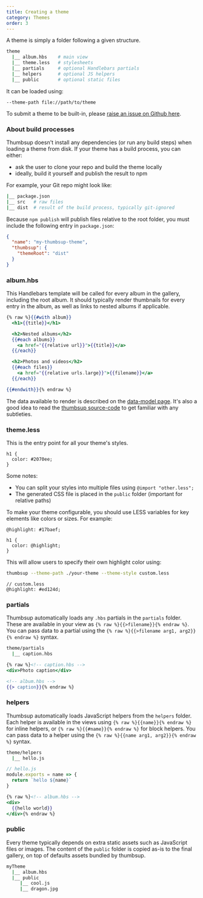 ```yaml
---
title: Creating a theme
category: Themes
order: 3
---
```


A theme is simply a folder following a given structure.

```bash
theme
  |__ album.hbs    # main view
  |__ theme.less   # stylesheets
  |__ partials     # optional Handlebars partials
  |__ helpers      # optional JS helpers
  |__ public       # optional static files
```

It can be loaded using:

```
--theme-path file://path/to/theme
```

To submit a theme to be built-in, please [raise an issue on Github here](https://github.com/thumbsup/thumbsup).

### About build processes

Thumbsup doesn't install any dependencies (or run any build steps) when loading a theme from disk. If your theme has a build process, you can either:
- ask the user to clone your repo and build the theme locally
- ideally, build it yourself and publish the result to npm

For example, your Git repo might look like:

```bash
|__ package.json
|__ src   # raw files
|__ dist  # result of the build process, typically git-ignored
```

Because `npm publish` will publish files relative to the root folder, you must include the following entry in `package.json`:

```json
{
  "name": "my-thumbsup-theme",
  "thumbsup": {
    "themeRoot": "dist"
  }
}
```

### album.hbs

This Handlebars template will be called for every album in the gallery, including the root album.
It should typically render thumbnails for every entry in the album, as well as links to nested albums if applicable.

```hbs
{% raw %}{{#with album}}
  <h1>{{title}}</h1>

  <h2>Nested albums</h2>
  {{#each albums}}
    <a href="{{relative url}}">{{title}}</a>
  {{/each}}

  <h2>Photos and videos</h2>
  {{#each files}}
    <a href="{{relative urls.large}}">{{filename}}</a>
  {{/each}}

{{#endwith}}{% endraw %}
```

The data available to render is described on the [data-model page](../data-model/).
It's also a good idea to read the [thumbsup source-code](https://github.com/thumbsup/thumbsup) to get familiar with any subtleties.

### theme.less

This is the entry point for all your theme's styles.

```less
h1 {
  color: #2070ee;
}
```

Some notes:

- You can split your styles into multiple files using `@import "other.less";`
- The generated CSS file is placed in the `public` folder (important for relative paths)

To make your theme configurable, you should use LESS variables for key elements like colors or sizes.
For example:

```less
@highlight: #17baef;

h1 {
  color: @highlight;
}
```

This will allow users to specify their own highlight color using:

```bash
thumbsup --theme-path ./your-theme --theme-style custom.less
```

```less
// custom.less
@highlight: #ed124d;
```

### partials

Thumbsup automatically loads any `.hbs` partials in the `partials` folder.
These are available in your view as `{% raw %}{{>filename}}{% endraw %}`.
You can pass data to a partial using the `{% raw %}{{>filename arg1, arg2}}{% endraw %}` syntax.

```bash
theme/partials
  |__ caption.hbs
```

```hbs
{% raw %}<!-- caption.hbs -->
<div>Photo caption</div>
```

```hbs
<!-- album.hbs -->
{{> caption}}{% endraw %}
```

### helpers

Thumbsup automatically loads JavaScript helpers from the `helpers` folder.
Each helper is available in the views using `{% raw %}{{name}}{% endraw %}`
for inline helpers, or `{% raw %}{{#name}}{% endraw %}` for block helpers.
You can pass data to a helper using the `{% raw %}{{name arg1, arg2}}{% endraw %}` syntax.

```bash
theme/helpers
  |__ hello.js
```

```js
// hello.js
module.exports = name => {
  return `hello ${name}`
}
```

```hbs
{% raw %}<!-- album.hbs -->
<div>
  {{hello world}}
</div>{% endraw %}
```

### public

Every theme typically depends on extra static assets such as JavaScript files or images. The content of the `public` folder is copied as-is to the final gallery, on top of defaults assets bundled by thumbsup.

```bash
myTheme
  |__ album.hbs
  |__ public
     |__ cool.js
     |__ dragon.jpg
```
